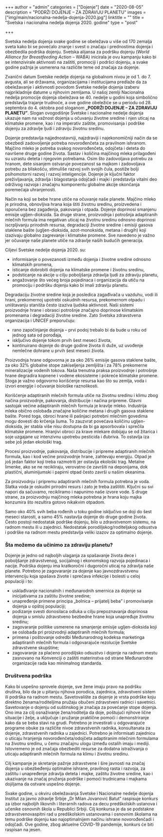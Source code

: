 +++
author = "admin"
categories = ["Dojenje"]
date = "2020-08-05"
description = "PODRŽI DOJENJE – ZA ZDRAVIJU PLANETU"
images = ["img/main/nacionalnа-nedelja-dojenja-2020.jpg"]
linktitle = ""
title = "Svetska i nacionalna nedelja dojenja 2020. godine"
type = "post"

+++

Svetska nedelja dojenja svake godine se obeležava u više od 170 zemalja sveta kako bi se povećalo znanje i svest o značaju i prednostima dojenja i obezbedila podrška dojenju. Svetska alijansa za podršku dojenju (_World Alliance for Breastfeeding Action_ – WABA) inicirala je ovu kampanju kako bi se intenzivirale aktivnosti na zaštiti, promociji i podršci dojenju, a svake godine pažnja je usmerena na različite teme od značaja za dojenje.

Zvanični datum Svetske nedelje dojenja na globalnom nivou je od 1. do 7. avgusta, ali se državama, organizacijama i institucijama predlaže da za obeležavanje i aktivnosti povodom Svetske nedelje dojenja izaberu najprikladnije datume u njihovim zemljama. U našoj zemlji Nacionalna nedelja promocije dojenja obeležava se 40. nedelje u godini koja simbolično predstavlja trajanje trudnoće, a ove godine obeležiće se u periodu od 28. septembra do 4. oktobra pod sloganom **„PODRŽI DOJENJE – ZA ZDRAVIJU PLANETU”**. Slogan ovogodišnje Svetske i nacionalne nedelje dojenja ukazuje nam na važnost dojenja u očuvanju životne sredine i njen uticaj na klimatske promene, kao i na imperativ zaštite, promovisanja i podrške dojenju za zdravlje ljudi i zdraviju životnu sredinu.

Dojenje predstavlja najjednostavniji, najzdraviji i najekonomičniji način da se obezbedi zadovoljenje potreba novorođenčeta za pravilnom ishranom. Majčino mleko je potreba svakog novorođenčeta, odojčeta i deteta do navršene druge godine života. Sastav i količina majčinog mleka prilagođeni su uzrastu deteta i njegovim potrebama. Osim što zadovoljava potrebu za hranom, dete sisanjem ostvaruje povezanost sa majkom i zadovoljava potrebu za bliskošću, stimuliše razvoj svih svojih čula, postiže bolji psihomotorni razvoj i razvoj inteligencije. Dojenje je ključni faktor preživljavanja, zdravlja i blagostanja odojčadi i majki i predstavlja vitalni deo održivog razvoja i značajnu komponentu globalne akcije okončanja poremećaja uhranjenosti.

Način na koji se bebe hrane utiče na očuvanje naše planete. Majčino mleko je prirodna, obnovljiva hrana koja štiti životnu sredinu, proizvedena i isporučena bez zagađenja, pakovanja i otpada. Dojenje doprinosi smanjenu emisije ugljen-dioksida. Sa druge strane, proizvodnja i potrošnja adaptiranih mlečnih formula ima negativan uticaj na životnu sredinu odnosno doprinosi iscrpljivanju prirodnih resursa, degradaciji životne sredine i emisiji gasova staklene bašte (ugljen-dioksida, azot-monoksida, metana i drugih) koji izazivaju globalno zagrevanje i klimatske promene. Sve navedeno je važno jer očuvanje naše planete utiče na zdravlje naših budućih generacija.

Ciljevi Svetske nedelje dojenja 2020. su:

- informisanje o povezanosti između dojenja i životne sredine odnosno klimatskih promena,
- isticanje dobrobiti dojenja na klimatske promene i životnu sredinu,
- podsticanje na akcije u cilju poboljšanja zdravlja ljudi za zdraviju planetu,
- angažovanje što većeg broja pojedinaca i organizacija da utiču na promociju i podršku dojenju kako bi imali zdraviju planetu.

Degradaciju životne sredine koja je posledica zagađivača u vazduhu, vodi ili hrani, prekomernoj upotrebi oskudnih resursa, prekomernom otpadu i uništavanju staništa često izaziva ljudska aktivnost. Naši sistemi proizvodnje hrane i obrasci potrošnje značajno doprinose klimatskim promenama i degradaciji životne sredine. Zato Svetska zdravstvena organizacija i UNICEF preporučuju:

- rano započinjanje dojenja – prvi podoj trebalo bi da bude u roku od jednog sata od porođaja,
- isključivo dojenje tokom prvih šest meseci života,
- kontinuirano dojenje do druge godine života ili duže, uz uvođenje nemlečne dohrane u prvih šest meseci života.

Proizvodnja hrane odgovorna je za oko 26% emisije gasova staklene bašte, za oko 32% globalne stope zakiseljenja zemljišta i za 78% prekomerne mineralizacije vodenih tokova. Naša trenutna praksa proizvodnje i potrošnje hrane degradira kopnene i vodene ekosisteme i pokreće klimatske promene. Stoga je važno odgovorno korišćenje resursa kao što su zemlja, voda i izvori energije i očuvanje biološke raznolikosti.

Korišćenje adaptiranih mlečnih formula utiče na životnu sredinu i klimu zbog načina proizvodnje, pakovanja, distribucije i načina pripreme. Glavni sastojak većine adaptiranih mlečnih formula je kravlje mleko. Industrija mleka obično oslobađa značajne količine metana i drugih gasova staklene bašte. Pored toga, obroci hrane ili pašnjaci potrebni mlečnim govedima mogu dovesti do krčenja šuma. To zauzvrat povećava količinu ugljen-dioksida, jer stabla više nisu dostupna da bi ga apsorbovala i sprečila klimatske promene. Hranjivi obroci za krave mlekare dobijaju se od žitarica i soje uzgajane uz intenzivnu upotrebu pesticida i đubriva. To ostavlja iza sebe još jedan ekološki trag.

Procesi proizvodnje, pakovanja, distribucije i pripreme adaptiranih mlečnih formula, kao i kod većine proizvodnje hrane, zahtevaju energiju. Otpad je još jedan faktor koji treba razmotriti jer ostavlja ekološki trag. Metalne limenke, ako se ne recikliraju, verovatno će završiti na deponijama, dok plastični, aluminijumski i papirni otpad često završi u našim okeanima.

Za proizvodnju i pripremu adaptiranih mlečnih formula potrebna je voda. Slatka voda je oskudni prirodni resurs i zato je treba zaštititi. Ključni su svi napori da sačuvamo, recikliramo i napunimo naše izvore vode. S druge strane, za proizvodnju majčinog mleka potrebna je hrana koju majka konzumira što rezultira gotovo nikakvim otpadom.

Samo oko 40% svih beba rođenih u toku godine isključivo se doji do šest meseci starosti, a samo 45% nastavlja dojenje do druge godine života. Često postoji nedostatak podrške dojenju, bilo u zdravstvenom sistemu, na radnom mestu ili u zajednici. Nedostatak porodiljskog/roditeljskog odsustva i podrške na radnom mestu predstavlja veliki izazov za optimalno dojenje.

### Šta možemo da učinimo za zdraviju planetu?

Dojenje je jedno od najboljih ulaganja za spašavanje života dece i poboljšanje zdravstvenog, socijalnog i ekonomskog razvoja pojedinaca i nacije. Podrška dojenju ima kratkoročni i dugoročni uticaj na zdravlja naše planete. Potrebno je zagovaranje za dojenje kao javnozdravstvenu intervenciju koja spašava živote i sprečava infekcije i bolesti u celoj populaciji i to:

- usklađivanje nacionalnih i međunarodnih smernica za dojenje sa inicijativama za zaštitu životne sredine;
- unapređenje primene principa „bolnica – prijatelj beba” i promovisanje dojenja u opštoj populaciji;
- podizanje svesti donosilaca odluka u cilju prepoznavanja doprinosa dojenja u smislu zdravstveno bezbedne hrane koja unapređuje životnu sredinu;
- zagovaranje politike usmerene na smanjenje emisije ugljen-dioksida koji se oslobađa pri proizvodnji adaptiranih mlečnih formula;
- primena i poštovanje odredbi Međunarodnog kodeksa marketinga adaptiranih mlečnih formula i odgovarajuće rezolucije Svetske zdravstvene skupštine;
- zagovaranje za plaćeno porodiljsko odsustvo i dojenje na radnom mestu zasnovano na Konvenciji o zaštiti materinstva od strane Međunarodne organizacije rada kao minimalnog standarda.

### Društvena podrška

Kako bi uspešno sprovele dojenje, sve žene imaju pravo na podršku društva, bilo da je u pitanju njihova porodica, zajednica, zdravstveni sistem ili podrška na radnom mestu. Savetovalište za dojenje je vrsta podrške koju direktno ženama/roditeljima pružaju obučeni zdravstveni radnici i savetnici. Savetovanje o dojenju od suštinskog je značaja za povećanje stope dojenja. Ono ima za cilj osnaživanje žena/roditelja da doje, poštujući njihove lične situacije i želje, a uključuje i pružanje praktične pomoći i demonstriranje kako da se beba stavi na grudi. Potrebno je investirati u odgovarajuće programe obuke za različite nivoe zdravstvenih radnika, konsultanata za dojenje, zdravstvenih radnika u zajednici. Potrebno je informisati zajednicu o uticaju hranjenja novorođenčeta/odojčeta adaptiranim mlečnim formulama na životnu sredinu, u čemu značajnu ulogu između ostalih imaju i mediji. Istovremeno je od značaja obezbediti resurse za dodatna istraživanja o uticaju adaptiranih mlečnih formula na klimu i životnu sredinu.

Cilj kampanje je skretanje pažnje zdravstvene i šire javnosti na značaj dojenja u obezbeđenju optimalne ishrane, pravilnog rasta i razvoja, za zaštitu i unapređenje zdravlja deteta i majke, zaštitu životne sredine, kao i ukazivanje na značaj pružanja podrške i pomoći trudnicama i majkama dojiljama da ostvare uspešno dojenje.

Svake godine, u okviru obeležavanja Svetske i Nacionalne nedelje dojenja Institut za javno zdravlje Srbije „Dr Milan Jovanović Batut” raspisuje konkurs za izbor najboljih likovnih i literarnih radova za decu predškolskih ustanova i učenike osnovnih škola u Republici Srbiji. Cilj konkursa je da se podstakne zdravstvenovaspitni rad u predškolskim ustanovama i osnovnim školama na temu podrške dojenju kao najoptimalnijem načinu ishrane novorođenčadi i odojčadi. Ove godine, zbog aktuelne COVID-19 pandemije, konkurs će biti raspisan na jesen.
